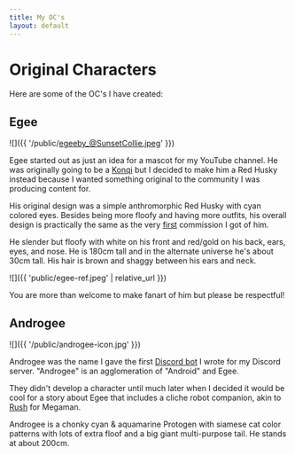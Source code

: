 ```yaml
---
title: My OC's
layout: default
---
```


# Original Characters

Here are some of the OC's I have created:

## Egee

![]({{ '/public/egeeby_@SunsetCollie.jpeg' }})

Egee started out as just an idea for a mascot for my YouTube channel. He was originally going to be a [Konqi](https://community.kde.org/Konqi) but I decided to make him a Red Husky instead because I wanted something original to the community I was producing content for.

His original design was a simple anthromorphic Red Husky with cyan colored eyes. Besides being more floofy and having more outfits, his overall design is practically the same as the very [first](https://www.furaffinity.net/view/29900485/) commission I got of him.

He slender but floofy with white on his front and red/gold on his back, ears, eyes, and nose. He is 180cm tall and in the alternate universe he's about 30cm tall. His hair is brown and shaggy between his ears and neck.

![]({{ 'public/egee-ref.jpeg' | relative_url }})

You are more than welcome to make fanart of him but please be respectful!

## Androgee

![]({{ '/public/androgee-icon.jpg' }})

Androgee was the name I gave the first [Discord bot](https://github.com/egee-irl/androgee-legacy) I wrote for my Discord server. "Androgee" is an agglomeration of "Android" and Egee.

They didn't develop a character until much later when I decided it would be cool for a story about Egee that includes a cliche robot companion, akin to [Rush](<https://megaman.fandom.com/wiki/Rush#:~:text=Rush%20(%E3%83%A9%E3%83%83%E3%82%B7%E3%83%A5%2C%20Rasshu)%20is,Mega%20Man%20in%20his%20travels.>) for Megaman.

Androgee is a chonky cyan & aquamarine Protogen with siamese cat color patterns with lots of extra floof and a big giant multi-purpose tail. He stands at about 200cm.
